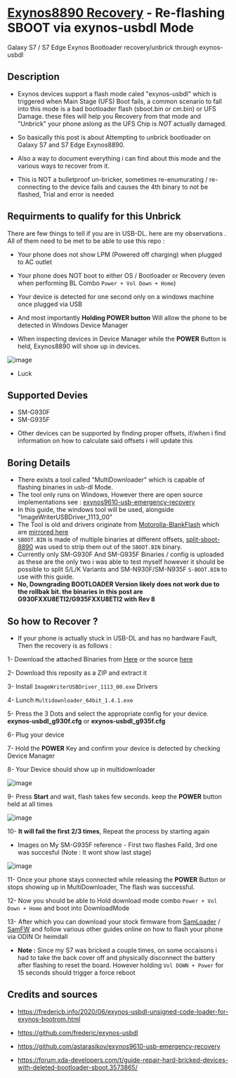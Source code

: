 # [Exynos8890 Recovery](https://github.com/ananjaser1211/exynos8890-exynos-usbdl-recovery) - Re-flashing SBOOT via exynos-usbdl Mode
 Galaxy S7 / S7 Edge Exynos Bootloader recovery/unbrick through exynos-usbdl

## Description
- Exynos devices support a flash mode caled "exynos-usbdl" which is triggered when Main Stage (UFS) Boot fails, a common scenario to fall into this mode is a bad bootloader flash (sboot.bin or cm.bin) or UFS Damage. these files will help you Recovery from that mode and "Unbrick" your phone aslong as the UFS Chip is *NOT* actually damaged.

- So basically this post is about Attempting to unbrick bootloader on Galaxy S7 and S7 Edge Exynos8890.

- Also a way to document everything i can find about this mode and the various ways to recover from it.

- This is NOT a bulletproof un-bricker, sometimes re-enumurating / re-connecting to the device fails and causes the 4th binary to not be flashed, Trial and error is needed

## Requirments to qualify for this Unbrick
There are few things to tell if you are in USB-DL. here are my observations . All of them need to be met to be able to use this repo :

- Your phone does not show LPM (Powered off charging) when plugged to AC outlet

- Your phone does NOT boot to either OS / Bootloader or Recovery (even when performing BL Combo `Power + Vol Down + Home`)

- Your device is detected for one second only on a windows machine once plugged via USB

- And most importantly **Holding POWER button** Will allow the phone to be detected in Windows Device Manager

- When inspecting devices in Device Manager while the **POWER** Button is held, Exynos8890 will show up in devices.

![image](https://user-images.githubusercontent.com/25624482/234079282-18fb0dc5-6f18-4e70-a6d0-94411ba36208.png)

- Luck

## Supported Devies
- SM-G930F
- SM-G935F

* Other devices can be supported by finding proper offsets, if/when i find information on how to calculate said offsets i will update this

## Boring Details
- There exists a tool called "MultiDownloader" which is capable of flashing binaries in usb-dl Mode.
- The tool only runs on Windows, However there are open source implementations see : [exynos9610-usb-emergency-recovery](https://github.com/astarasikov/exynos9610-usb-emergency-recovery) 
- In this guide, the windows tool will be used, alongside "ImageWriterUSBDriver_1113_00"
- The Tool is old and drivers originate from [Motorolla-BlankFlash](https://mirrors.lolinet.com/firmware/motorola/troika/blankflash/) which are [mirrored here](https://github.com/ananjaser1211/exynos8890-exynos-usbdl-recovery/releases/tag/usb-dl)
- `SBOOT.BIN` is made of multiple binaries at different offsets, [split-sboot-8890](https://github.com/frederic/exynos-usbdl/blob/master/scripts/split-sboot-8890.sh) was used to strip them out of the `SBOOT.BIN` binary.
- Currently only SM-G930F And SM-G935F Binaries / config is uploaded as these are the only two i was able to test myself however it should be possible to split S/L/K Variants and SM-N930F/SM-N935F `S-BOOT.BIN` to use with this guide.
- **No, Downgrading BOOTLOADER Version likely does not work due to the rollbak bit. the binaries in this post are G930FXXU8ETI2/G935FXXU8ETI2 with Rev 8**

## So how to Recover ?
- If your phone is actually stuck in USB-DL and has no hardware Fault, Then the recovery is as follows :

1- Download the attached Binaries from [Here](https://github.com/ananjaser1211/exynos8890-exynos-usbdl-recovery/releases/tag/usb-dl) or the source [here](https://mirrors.lolinet.com/firmware/motorola/troika/blankflash/)

2- Download this reposity as a ZIP and extract it

3- Install `ImageWriterUSBDriver_1113_00.exe` Drivers

4- Lunch `Multidownloader_64bit_1.4.1.exe`

5- Press the 3 Dots and select the appropriate config for your device. **exynos-usbdl_g930f.cfg** or **exynos-usbdl_g935f.cfg**

6- Plug your device

7- Hold the **POWER** Key and confirm your device is detected by checking Device Manager

8- Your Device should show up in multidownloader

![image](https://user-images.githubusercontent.com/25624482/234083783-86e231b6-8289-4bda-9e5e-8d05d02445f0.png)

9- Press **Start** and wait, flash takes few seconds. keep the **POWER** button held at all times

![image](https://user-images.githubusercontent.com/25624482/234083831-9d5323da-37ff-4151-af96-38fccaf53519.png)

10- **It will fail the first 2/3 times**, Repeat the process by starting again

- Images on My SM-G935F reference - First two flashes Faild, 3rd one was succesful (Note : It wont show last stage)

![image](https://user-images.githubusercontent.com/25624482/234087087-1c88540a-032e-40b1-b6f7-e64f1d436bb4.png)

11- Once your phone stays connected while releasing the **POWER** Button or stops showing up in MultiDownloader, The flash was successful.

12- Now you should be able to Hold download mode combo `Power + Vol Down + Home` and boot into DownloadMode

13- After which you can download your stock firmware from [SamLoader](https://github.com/zacharee/SamloaderKotlin) / [SamFW](samfw.com) and follow various other guides online on how to flash your phone via ODIN Or heimdall

- **Note :** Since my S7 was bricked a couple times, on some occaisons i had to take the back cover off and physically disconnect the battery after flashing to reset the board. However holding `Vol DOWN + Power` for 15 seconds should trigger a force reboot

## Credits and sources
- https://fredericb.info/2020/06/exynos-usbdl-unsigned-code-loader-for-exynos-bootrom.html

- https://github.com/frederic/exynos-usbdl

- https://github.com/astarasikov/exynos9610-usb-emergency-recovery

- https://forum.xda-developers.com/t/guide-repair-hard-bricked-devices-with-deleted-bootloader-sboot.3573865/
